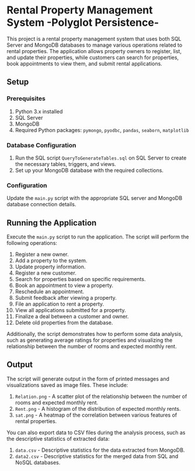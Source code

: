 # Rental Property Management System -Polyglot Persistence-

This project is a rental property management system that uses both SQL Server and MongoDB databases to manage various operations related to rental properties. The application allows property owners to register, list, and update their properties, while customers can search for properties, book appointments to view them, and submit rental applications.

## Setup

### Prerequisites

1. Python 3.x installed
2. SQL Server
3. MongoDB
4. Required Python packages: `pymongo`, `pyodbc`, `pandas`, `seaborn`, `matplotlib`

### Database Configuration

1. Run the SQL script `QueryToGenerateTables.sql` on SQL Server to create the necessary tables, triggers, and views.
2. Set up your MongoDB database with the required collections.

### Configuration

Update the `main.py` script with the appropriate SQL server and MongoDB database connection details.

## Running the Application

Execute the `main.py` script to run the application. The script will perform the following operations:

1. Register a new owner.
2. Add a property to the system.
3. Update property information.
4. Register a new customer.
5. Search for properties based on specific requirements.
6. Book an appointment to view a property.
7. Reschedule an appointment.
8. Submit feedback after viewing a property.
9. File an application to rent a property.
10. View all applications submitted for a property.
11. Finalize a deal between a customer and owner.
12. Delete old properties from the database.

Additionally, the script demonstrates how to perform some data analysis, such as generating average ratings for properties and visualizing the relationship between the number of rooms and expected monthly rent.

## Output

The script will generate output in the form of printed messages and visualizations saved as image files. These include:

1. `Relation.png` - A scatter plot of the relationship between the number of rooms and expected monthly rent.
2. `Rent.png` - A histogram of the distribution of expected monthly rents.
3. `sat.png` - A heatmap of the correlation between various features of rental properties.

You can also export data to CSV files during the analysis process, such as the descriptive statistics of extracted data:

1. `data.csv` - Descriptive statistics for the data extracted from MongoDB.
2. `data2.csv` - Descriptive statistics for the merged data from SQL and NoSQL databases.
